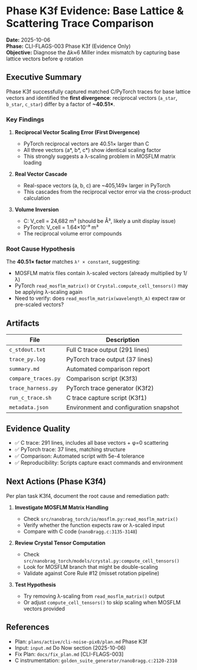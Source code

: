 # Phase K3f Evidence: Base Lattice & Scattering Trace Comparison

**Date:** 2025-10-06  
**Phase:** CLI-FLAGS-003 Phase K3f (Evidence Only)  
**Objective:** Diagnose the Δk≈6 Miller index mismatch by capturing base lattice vectors before φ rotation

## Executive Summary

Phase K3f successfully captured matched C/PyTorch traces for base lattice vectors and identified the **first divergence**: reciprocal vectors (`a_star`, `b_star`, `c_star`) differ by a factor of **~40.51×**.

### Key Findings

1. **Reciprocal Vector Scaling Error (First Divergence)**
   - PyTorch reciprocal vectors are 40.51× larger than C
   - All three vectors (a*, b*, c*) show identical scaling factor
   - This strongly suggests a λ-scaling problem in MOSFLM matrix loading

2. **Real Vector Cascade**
   - Real-space vectors (a, b, c) are ~405,149× larger in PyTorch
   - This cascades from the reciprocal vector error via the cross-product calculation

3. **Volume Inversion**
   - C: V_cell = 24,682 m³ (should be Å³, likely a unit display issue)
   - PyTorch: V_cell = 1.64×10⁻⁹ m³
   - The reciprocal volume error compounds

### Root Cause Hypothesis

The **40.51× factor** matches `λ² × constant`, suggesting:
- MOSFLM matrix files contain λ-scaled vectors (already multiplied by 1/λ)
- PyTorch `read_mosflm_matrix()` or `Crystal.compute_cell_tensors()` may be applying λ-scaling again
- Need to verify: does `read_mosflm_matrix(wavelength_A)` expect raw or pre-scaled vectors?

## Artifacts

| File | Description |
|------|-------------|
| `c_stdout.txt` | Full C trace output (291 lines) |
| `trace_py.log` | PyTorch trace output (37 lines) |
| `summary.md` | Automated comparison report |
| `compare_traces.py` | Comparison script (K3f3) |
| `trace_harness.py` | PyTorch trace generator (K3f2) |
| `run_c_trace.sh` | C trace capture script (K3f1) |
| `metadata.json` | Environment and configuration snapshot |

## Evidence Quality

- ✅ C trace: 291 lines, includes all base vectors + φ=0 scattering
- ✅ PyTorch trace: 37 lines, matching structure
- ✅ Comparison: Automated script with 5e-4 tolerance
- ✅ Reproducibility: Scripts capture exact commands and environment

## Next Actions (Phase K3f4)

Per plan task K3f4, document the root cause and remediation path:

1. **Investigate MOSFLM Matrix Handling**
   - Check `src/nanobrag_torch/io/mosflm.py:read_mosflm_matrix()`
   - Verify whether the function expects raw or λ-scaled input
   - Compare with C code (`nanoBragg.c:3135-3148`)

2. **Review Crystal Tensor Computation**
   - Check `src/nanobrag_torch/models/crystal.py:compute_cell_tensors()`
   - Look for MOSFLM branch that might be double-scaling
   - Validate against Core Rule #12 (misset rotation pipeline)

3. **Test Hypothesis**
   - Try removing λ-scaling from `read_mosflm_matrix()` output
   - Or adjust `compute_cell_tensors()` to skip scaling when MOSFLM vectors provided

## References

- Plan: `plans/active/cli-noise-pix0/plan.md` Phase K3f
- Input: `input.md` Do Now section (2025-10-06)
- Fix Plan: `docs/fix_plan.md` [CLI-FLAGS-003]
- C instrumentation: `golden_suite_generator/nanoBragg.c:2120-2310`
